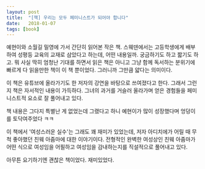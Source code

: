 ```yaml
---
layout: post
title:  "[책] 우리는 모두 페미니스트가 되어야 합니다"
date:   2018-01-07
tags: [book]
---
```


  예현이와 소월길 밀영에 가서 간단히 읽어본 작은 책. 스웨덴에서는 고등학생에게 배부하여 성평등 교육의 교재로 삼았다고 하는데, 어떤 내용일까. 궁금하기도 하고 짧기도 하고. 뭐 사실 딱히 엄청난 기대를 하면서 읽은 책은 아니고 그냥 함께 독서하는 분위기에 빠르게 다 읽을만한 책이 이 책 뿐이었다. 그러니까 그만큼 얇다는 의미이다.

  이 책은 유튜브에 올라가기도 한 저자의 강연을 바탕으로 쓰여졌다고 한다. 그래서 그런지 책은 자서적인 내용이 가득하다. 그녀의 과거를 거슬러 올라가며 얻은 경험들을 페미니스트적 요소로 잘 풀어내고 있다.

  책 내용은 그다지 특별난 게 없었는데 그랬다고 하니 예현이가 많이 성장했다며 엉덩이를 토닥여주었다 ㅋㅋ

  이 책에서 '여성스러운 실수'는 그래도 꽤 재미가 있었는데, 저자 아디치에가 어릴 때 무척 좋아했던 친웨 아줌마에 대한 이야기이다. 전형적인 완벽한 여성상인 친웨 아줌마가 어떤 식으로 여성임을 어필하고 여성임을 감내하는지를 직설적으로 풀어내고 있다.

  아무튼 요기하기엔 괜찮은 책이었다. 재미있었다.